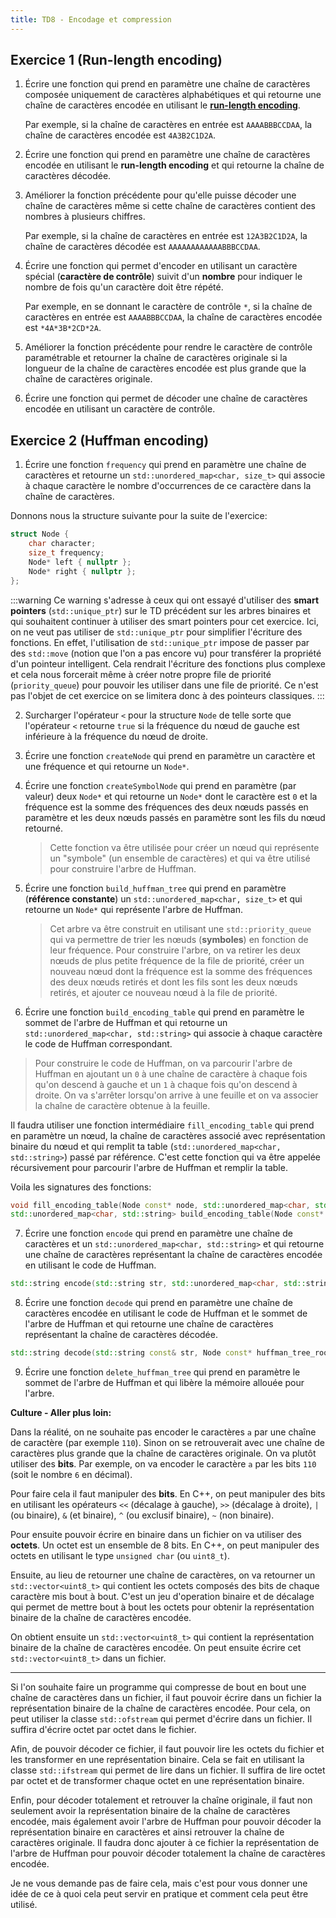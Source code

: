 ```yaml
---
title: TD8 - Encodage et compression
---
```


## Exercice 1 (Run-length encoding)

1. Écrire une fonction qui prend en paramètre une chaîne de caractères composée uniquement de caractères alphabétiques et qui retourne une chaîne de caractères encodée en utilisant le [**run-length encoding**](/Lessons/S2/EncodingAndCompression#codage-par-plages-run-length-encoding).

    Par exemple, si la chaîne de caractères en entrée est `AAAABBBCCDAA`, la chaîne de caractères encodée est `4A3B2C1D2A`.

2. Écrire une fonction qui prend en paramètre une chaîne de caractères encodée en utilisant le **run-length encoding** et qui retourne la chaîne de caractères décodée.

3. Améliorer la fonction précédente pour qu'elle puisse décoder une chaîne de caractères même si cette chaîne de caractères contient des nombres à plusieurs chiffres.

    Par exemple, si la chaîne de caractères en entrée est `12A3B2C1D2A`, la chaîne de caractères décodée est `AAAAAAAAAAAABBBCCDAA`.

4. Écrire une fonction qui permet d'encoder en utilisant un caractère spécial (**caractère de contrôle**) suivit d'un **nombre** pour indiquer le nombre de fois qu'un caractère doit être répété.

    Par exemple, en se donnant le caractère de contrôle `*`, si la chaîne de caractères en entrée est `AAAABBBCCDAA`, la chaîne de caractères encodée est `*4A*3B*2CD*2A`.

5. Améliorer la fonction précédente pour rendre le caractère de contrôle paramétrable et retourner la chaîne de caractères originale si la longueur de la chaîne de caractères encodée est plus grande que la chaîne de caractères originale.

6. Écrire une fonction qui permet de décoder une chaîne de caractères encodée en utilisant un caractère de contrôle.

## Exercice 2 (Huffman encoding)

1. Écrire une fonction `frequency` qui prend en paramètre une chaîne de caractères et retourne un `std::unordered_map<char, size_t>` qui associe à chaque caractère le nombre d'occurrences de ce caractère dans la chaîne de caractères.

Donnons nous la structure suivante pour la suite de l'exercice:

```cpp
struct Node {
    char character;
    size_t frequency;
    Node* left { nullptr };
    Node* right { nullptr };
};
```

:::warning
Ce warning s'adresse à ceux qui ont essayé d'utiliser des **smart pointers** (`std::unique_ptr`) sur le TD précédent sur les arbres binaires et qui souhaitent continuer à utiliser des smart pointers pour cet exercice.
Ici, on ne veut pas utiliser de `std::unique_ptr` pour simplifier l'écriture des fonctions. En effet, l'utilisation de `std::unique_ptr` impose de passer par des `std::move` (notion que l'on a pas encore vu) pour transférer la propriété d'un pointeur intelligent. Cela rendrait l'écriture des fonctions plus complexe et cela nous forcerait même à créer notre propre file de priorité (`priority_queue`) pour pouvoir les utiliser dans une file de priorité. Ce n'est pas l'objet de cet exercice on se limitera donc à des pointeurs classiques.
:::

2. Surcharger l'opérateur `<` pour la structure `Node` de telle sorte que l'opérateur `<` retourne `true` si la fréquence du nœud de gauche est inférieure à la fréquence du nœud de droite.
3. Écrire une fonction `createNode` qui prend en paramètre un caractère et une fréquence et qui retourne un `Node*`.
4. Écrire une fonction `createSymbolNode` qui prend en paramètre (par valeur) deux `Node*` et qui retourne un `Node*` dont le caractère est `0` et la fréquence est la somme des fréquences des deux nœuds passés en paramètre et les deux nœuds passés en paramètre sont les fils du nœud retourné.

    > Cette fonction va être utilisée pour créer un nœud qui représente un "symbole" (un ensemble de caractères) et qui va être utilisé pour construire l'arbre de Huffman.

5. Écrire une fonction `build_huffman_tree` qui prend en paramètre (**référence constante**) un `std::unordered_map<char, size_t>` et qui retourne un `Node*` qui représente l'arbre de Huffman.

    > Cet arbre va être construit en utilisant une `std::priority_queue` qui va permettre de trier les nœuds (**symboles**) en fonction de leur fréquence.
    > Pour construire l'arbre, on va retirer les deux nœuds de plus petite fréquence de la file de priorité, créer un nouveau nœud dont la fréquence est la somme des fréquences des deux nœuds retirés et dont les fils sont les deux nœuds retirés, et ajouter ce nouveau nœud à la file de priorité.


6. Écrire une fonction `build_encoding_table` qui prend en paramètre le sommet de l'arbre de Huffman et qui retourne un `std::unordered_map<char, std::string>` qui associe à chaque caractère le code de Huffman correspondant.

> Pour construire le code de Huffman, on va parcourir l'arbre de Huffman en ajoutant un `0` à une chaîne de caractère à chaque fois qu'on descend à gauche et un `1` à chaque fois qu'on descend à droite. On va s'arrêter lorsqu'on arrive à une feuille et on va associer la chaîne de caractère obtenue à la feuille.

Il faudra utiliser une fonction intermédiaire `fill_encoding_table` qui prend en paramètre un nœud, la chaîne de caractères associé avec représentation binaire du nœud et qui remplit ta table (`std::unordered_map<char, std::string>`) passé par référence.
C'est cette fonction qui va être appelée récursivement pour parcourir l'arbre de Huffman et remplir la table.

Voila les signatures des fonctions:

```cpp
void fill_encoding_table(Node const* node, std::unordered_map<char, std::string>& table, std::string str);
std::unordered_map<char, std::string> build_encoding_table(Node const* root);
```

7. Écrire une fonction `encode` qui prend en paramètre une chaîne de caractères et un `std::unordered_map<char, std::string>` et qui retourne une chaîne de caractères représentant la chaîne de caractères encodée en utilisant le code de Huffman.

```cpp
std::string encode(std::string str, std::unordered_map<char, std::string> const& table);
```

8. Écrire une fonction `decode` qui prend en paramètre une chaîne de caractères encodée en utilisant le code de Huffman et le sommet de l'arbre de Huffman et qui retourne une chaîne de caractères représentant la chaîne de caractères décodée.

```cpp
std::string decode(std::string const& str, Node const* huffman_tree_root);
```

9. Écrire une fonction `delete_huffman_tree` qui prend en paramètre le sommet de l'arbre de Huffman et qui libère la mémoire allouée pour l'arbre.

**Culture - Aller plus loin:**

Dans la réalité, on ne souhaite pas encoder le caractères `a` par une chaîne de caractère (par exemple `110`). Sinon on se retrouverait avec une chaîne de caractères plus grande que la chaîne de caractères originale. On va plutôt utiliser des **bits**. Par exemple, on va encoder le caractère `a` par les bits `110` (soit le nombre `6` en décimal).

Pour faire cela il faut manipuler des **bits**. En C++, on peut manipuler des bits en utilisant les opérateurs `<<` (décalage à gauche), `>>` (décalage à droite), `|` (ou binaire), `&` (et binaire), `^` (ou exclusif binaire), `~` (non binaire).

Pour ensuite pouvoir écrire en binaire dans un fichier on va utiliser des **octets**. Un octet est un ensemble de 8 bits. En C++, on peut manipuler des octets en utilisant le type `unsigned char` (ou `uint8_t`).

Ensuite, au lieu de retourner une chaîne de caractères, on va retourner un `std::vector<uint8_t>` qui contient les octets composés des bits de chaque caractère mis bout à bout. C'est un jeu d'operation binaire et de décalage qui permet de mettre bout à bout les octets pour obtenir la représentation binaire de la chaîne de caractères encodée.

On obtient ensuite un `std::vector<uint8_t>` qui contient la représentation binaire de la chaîne de caractères encodée. On peut ensuite écrire cet `std::vector<uint8_t>` dans un fichier.

---

Si l'on souhaite faire un programme qui compresse de bout en bout une chaîne de caractères dans un fichier, il faut pouvoir écrire dans un fichier la représentation binaire de la chaîne de caractères encodée. Pour cela, on peut utiliser la classe `std::ofstream` qui permet d'écrire dans un fichier. Il suffira d'écrire octet par octet dans le fichier.

Afin, de pouvoir décoder ce fichier, il faut pouvoir lire les octets du fichier et les transformer en une représentation binaire. Cela se fait en utilisant la classe `std::ifstream` qui permet de lire dans un fichier. Il suffira de lire octet par octet et de transformer chaque octet en une représentation binaire.

Enfin, pour décoder totalement et retrouver la chaîne originale, il faut non seulement avoir la représentation binaire de la chaîne de caractères encodée, mais également avoir l'arbre de Huffman pour pouvoir décoder la représentation binaire en caractères et ainsi retrouver la chaîne de caractères originale. Il faudra donc ajouter à ce fichier la représentation de l'arbre de Huffman pour pouvoir décoder totalement la chaîne de caractères encodée.

Je ne vous demande pas de faire cela, mais c'est pour vous donner une idée de ce à quoi cela peut servir en pratique et comment cela peut être utilisé.
